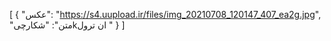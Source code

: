 [
  {
    "عکس": "https://s4.uupload.ir/files/img_20210708_120147_407_ea2g.jpg",
    "متن": "شکارچیkان ترول "
  }
]
